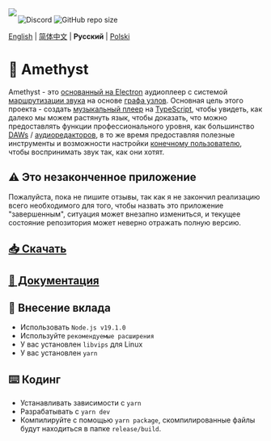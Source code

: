 <img align="left" src="https://media.discordapp.net/attachments/667464431562653706/1025732056124235826/icon.png?width=128&height=128">

![Discord](https://img.shields.io/discord/385387666415550474?label=Discord&logo=discord&style=flat)
![GitHub repo size](https://img.shields.io/github/repo-size/geoxor/amethyst?label=Size)

[English](./README.md) | [简体中文](./README-zh.md) | **Русский** | [Polski](./README-pl.md)

# 💎 Amethyst
Amethyst - это [основанный на Electron](https://electronjs.org/) аудиоплеер с системой [маршрутизации звука](https://en.wikipedia.org/wiki/Audio_signal_flow) на основе [графа узлов](https://en.wikipedia.org/wiki/Node_graph_architecture). Основная цель этого проекта - создать [музыкальный плеер](https://ru.wikipedia.org/wiki/Медиапроигрыватель) на [TypeScript](https://www.typescriptlang.org/), чтобы увидеть, как далеко мы можем растянуть язык, чтобы доказать, что можно предоставлять функции профессионального уровня, как большинство [DAWs](https://ru.wikipedia.org/wiki/Цифровая_звуковая_рабочая_станция) / [аудиоредакторов](https://ru.wikipedia.org/wiki/Аудиоредактор), в то же время предоставляя полезные инструменты и возможности настройки [конечному пользователю](https://ru.wikipedia.org/wiki/Конечный_покупатель), чтобы воспринимать звук так, как они хотят.

## ⚠️ Это незаконченное приложение
Пожалуйста, пока не пишите отзывы, так как я не закончил реализацию всего необходимого для того, чтобы назвать это приложение "завершенным", ситуация может внезапно измениться, и текущее состояние репозитория может неверно отражать полную версию.

## [📥 Скачать](https://amethyst.pages.dev/installation/package_managers.html)
## [📃 Документация](https://amethyst.pages.dev/introduction.html)


## 📝 Внесение вклада
- Использовать `Node.js v19.1.0`
- Используйте `рекомендуемые расширения`
- У вас установлен `libvips` для Linux
- У вас установлен `yarn`

## ⌨️ Кодинг
- Устанавливать зависимости с `yarn`
- Разрабатывать с `yarn dev`
- Компилируйте с помощью `yarn package`, скомпилированные файлы будут находиться в папке `release/build`.
